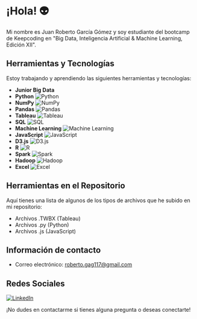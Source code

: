 # ¡Hola! 👽

Mi nombre es Juan Roberto García Gómez y soy estudiante del bootcamp de Keepcoding en "Big Data, Inteligencia Artificial & Machine Learning, Edición XII".

## Herramientas y Tecnologías
Estoy trabajando y aprendiendo las siguientes herramientas y tecnologías:

- **Junior Big Data**
- **Python** ![Python](https://cdn.icon-icons.com/icons2/112/PNG/32/python_18894.png)
- **NumPy** ![NumPy](https://numpy.org/images/logos/numpy.svg)
- **Pandas** ![Pandas](https://pandas.pydata.org/static/img/pandas_white.svg)
- **Tableau** ![Tableau](https://cdn.icon-icons.com/icons2/2699/PNG/32/tableau_logo_icon_170843.png)
- **SQL** ![SQL](https://cdn.icon-icons.com/icons2/1381/PNG/32/sql_94624.png)
- **Machine Learning** ![Machine Learning](https://cdn.icon-icons.com/icons2/2107/PNG/32/file_type_machine_learning_icon_130543.png)
- **JavaScript** ![JavaScript](https://cdn.icon-icons.com/icons2/2107/PNG/32/file_type_js_official_icon_130509.png)
- **D3.js** ![D3.js](https://cdn.icon-icons.com/icons2/2699/PNG/32/d3_js_logo_icon_168870.png)
- **R** ![R](https://cdn.icon-icons.com/icons2/2107/PNG/32/file_type_r_icon_130212.png)
- **Spark** ![Spark](https://cdn.icon-icons.com/icons2/2699/PNG/32/apache_spark_logo_icon_169090.png)
- **Hadoop** ![Hadoop](https://cdn.icon-icons.com/icons2/2107/PNG/32/file_type_hadoop_icon_130611.png)
- **Excel** ![Excel](https://cdn.icon-icons.com/icons2/2107/PNG/32/file_type_excel_icon_130611.png)

## Herramientas en el Repositorio
Aquí tienes una lista de algunos de los tipos de archivos que he subido en mi repositorio:

- Archivos .TWBX (Tableau)
- Archivos .py (Python)
- Archivos .js (JavaScript)

## Información de contacto
- Correo electrónico: roberto.gag117@gmail.com

## Redes Sociales
[![LinkedIn](https://img.shields.io/badge/LinkedIn-Juan%20Roberto%20Garc%C3%ADa%20G%C3%B3mez-blue)](https://www.linkedin.com/in/juan-roberto-garc%C3%ADa-g%C3%B3mez-41880b200/)

¡No dudes en contactarme si tienes alguna pregunta o deseas conectarte!
